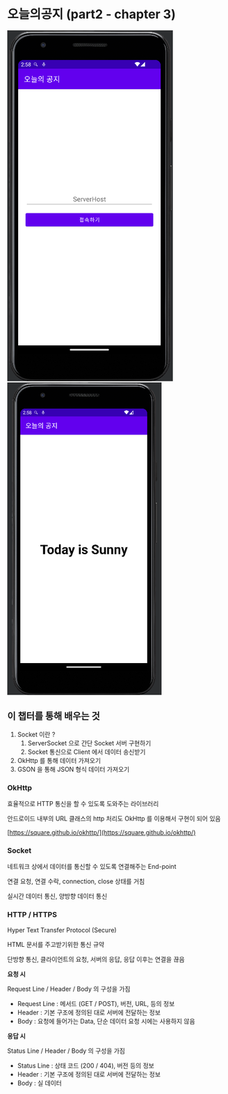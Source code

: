# 오늘의공지 (part2 - chapter 3)

![캡처1](./screenshot/1.png)
![캡처2](./screenshot/2.png)

## 이 챕터를 통해 배우는 것

1. Socket 이란 ?
    1. ServerSocket 으로 간단 Socket 서버 구현하기
    2. Socket 통신으로 Client 에서 데이터 송신받기
2. OkHttp 를 통해 데이터 가져오기
3. GSON 을 통해 JSON 형식 데이터 가져오기

### OkHttp

효율적으로 HTTP 통신을 할 수 있도록 도와주는 라이브러리

안드로이드 내부의 URL 클래스의 http 처리도 OkHttp 를 이용해서 구현이 되어 있음

[https://square.github.io/okhttp/](https://square.github.io/okhttp/)

### Socket

네트워크 상에서 데이터를 통신할 수 있도록 연결해주는 End-point

연결 요청, 연결 수락, connection, close 상태를 거침

실시간 데이터 통신, 양방향 데이터 통신

### HTTP / HTTPS

Hyper Text Transfer Protocol (Secure)

HTML 문서를 주고받기위한 통신 규약

단방향 통신, 클라이언트의 요청, 서버의 응답, 응답 이후는 연결을 끊음

**요청 시**

Request Line / Header / Body 의 구성을 가짐

- Request Line : 메서드 (GET / POST), 버전, URL, 등의 정보
- Header : 기본 구조에 정의된 대로 서버에 전달하는 정보
- Body : 요청에 들어가는 Data, 단순 데이터 요청 시에는 사용하지 않음

**응답 시** 

Status Line / Header / Body 의 구성을 가짐

- Status Line : 상태 코드 (200 / 404), 버전 등의 정보
- Header : 기본 구조에 정의된 대로 서버에 전달하는 정보
- Body : 실 데이터
